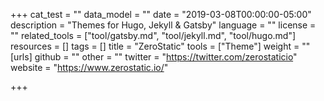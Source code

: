 +++
cat_test = ""
data_model = ""
date = "2019-03-08T00:00:00-05:00"
description = "Themes for Hugo, Jekyll & Gatsby"
language = ""
license = ""
related_tools = ["tool/gatsby.md", "tool/jekyll.md", "tool/hugo.md"]
resources = []
tags = []
title = "ZeroStatic"
tools = ["Theme"]
weight = ""
[urls]
github = ""
other = ""
twitter = "https://twitter.com/zerostaticio"
website = "https://www.zerostatic.io/"

+++
